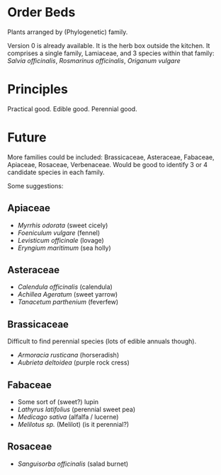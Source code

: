 # Order Beds

Plants arranged by (Phylogenetic) family.

Version 0 is already available. It is the herb box outside the
kitchen. It comprises a single family, Lamiaceae, and 3 species
within that family:
_Salvia officinalis_, _Rosmarinus officinalis_, _Origanum vulgare_

# Principles

Practical good. Edible good. Perennial good.

# Future

More families could be included: Brassicaceae, Asteraceae,
Fabaceae, Apiaceae, Rosaceae, Verbenaceae. Would be good to
identify 3 or 4 candidate species in each family.

Some suggestions:

## Apiaceae

* _Myrrhis odorata_ (sweet cicely)
* _Foeniculum vulgare_ (fennel)
* _Levisticum officinale_ (lovage)
* _Eryngium maritimum_ (sea holly)

## Asteraceae

* _Calendula officinalis_ (calendula)
* _Achillea Ageratum_ (sweet yarrow)
* _Tanacetum parthenium_ (feverfew)

## Brassicaceae

Difficult to find perennial species (lots of edible annuals
though).

* _Armoracia rusticana_ (horseradish)
* _Aubrieta deltoidea_ (purple rock cress)

## Fabaceae

* Some sort of (sweet?) lupin
* _Lathyrus latifolius_ (perennial sweet pea)
* _Medicago sativa_ (alfalfa / lucerne)
* _Melilotus sp._ (Melilot) (is it perennial?)

## Rosaceae

* _Sanguisorba officinalis_ (salad burnet)
